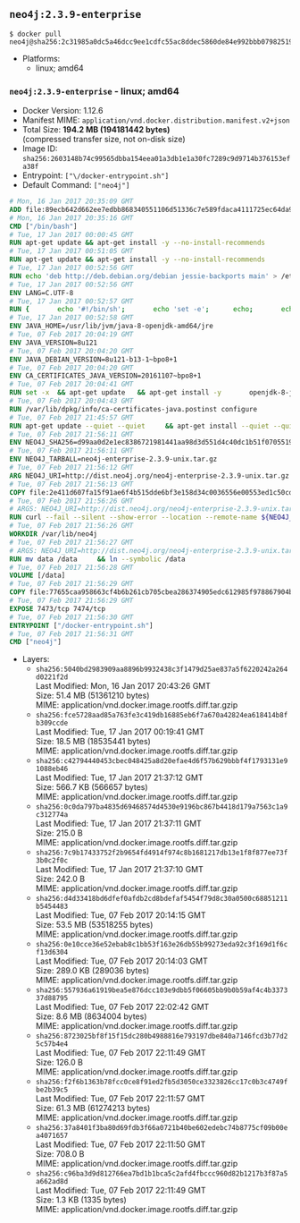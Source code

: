 ## `neo4j:2.3.9-enterprise`

```console
$ docker pull neo4j@sha256:2c31985a0dc5a46dcc9ee1cdfc55ac8ddec5860de84e992bbb0798251908c350
```

-	Platforms:
	-	linux; amd64

### `neo4j:2.3.9-enterprise` - linux; amd64

-	Docker Version: 1.12.6
-	Manifest MIME: `application/vnd.docker.distribution.manifest.v2+json`
-	Total Size: **194.2 MB (194181442 bytes)**  
	(compressed transfer size, not on-disk size)
-	Image ID: `sha256:2603148b74c99565dbba154eea01a3db1e1a30fc7289c9d9714b376153efa38f`
-	Entrypoint: `["\/docker-entrypoint.sh"]`
-	Default Command: `["neo4j"]`

```dockerfile
# Mon, 16 Jan 2017 20:35:09 GMT
ADD file:89ecb642d662ee7edbb868340551106d51336c7e589fdaca4111725ec64da957 in / 
# Mon, 16 Jan 2017 20:35:16 GMT
CMD ["/bin/bash"]
# Tue, 17 Jan 2017 00:00:45 GMT
RUN apt-get update && apt-get install -y --no-install-recommends 		ca-certificates 		curl 		wget 	&& rm -rf /var/lib/apt/lists/*
# Tue, 17 Jan 2017 00:51:05 GMT
RUN apt-get update && apt-get install -y --no-install-recommends 		bzip2 		unzip 		xz-utils 	&& rm -rf /var/lib/apt/lists/*
# Tue, 17 Jan 2017 00:52:56 GMT
RUN echo 'deb http://deb.debian.org/debian jessie-backports main' > /etc/apt/sources.list.d/jessie-backports.list
# Tue, 17 Jan 2017 00:52:56 GMT
ENV LANG=C.UTF-8
# Tue, 17 Jan 2017 00:52:57 GMT
RUN { 		echo '#!/bin/sh'; 		echo 'set -e'; 		echo; 		echo 'dirname "$(dirname "$(readlink -f "$(which javac || which java)")")"'; 	} > /usr/local/bin/docker-java-home 	&& chmod +x /usr/local/bin/docker-java-home
# Tue, 17 Jan 2017 00:52:58 GMT
ENV JAVA_HOME=/usr/lib/jvm/java-8-openjdk-amd64/jre
# Tue, 07 Feb 2017 20:04:19 GMT
ENV JAVA_VERSION=8u121
# Tue, 07 Feb 2017 20:04:20 GMT
ENV JAVA_DEBIAN_VERSION=8u121-b13-1~bpo8+1
# Tue, 07 Feb 2017 20:04:20 GMT
ENV CA_CERTIFICATES_JAVA_VERSION=20161107~bpo8+1
# Tue, 07 Feb 2017 20:04:41 GMT
RUN set -x 	&& apt-get update 	&& apt-get install -y 		openjdk-8-jre-headless="$JAVA_DEBIAN_VERSION" 		ca-certificates-java="$CA_CERTIFICATES_JAVA_VERSION" 	&& rm -rf /var/lib/apt/lists/* 	&& [ "$JAVA_HOME" = "$(docker-java-home)" ]
# Tue, 07 Feb 2017 20:04:43 GMT
RUN /var/lib/dpkg/info/ca-certificates-java.postinst configure
# Tue, 07 Feb 2017 21:45:57 GMT
RUN apt-get update --quiet --quiet     && apt-get install --quiet --quiet --no-install-recommends lsof     && rm -rf /var/lib/apt/lists/*
# Tue, 07 Feb 2017 21:56:11 GMT
ENV NEO4J_SHA256=d99aa0d2e1ec8386721981441aa98d3d551d4c40dc1b51f0705519e5cd9ab14b
# Tue, 07 Feb 2017 21:56:11 GMT
ENV NEO4J_TARBALL=neo4j-enterprise-2.3.9-unix.tar.gz
# Tue, 07 Feb 2017 21:56:12 GMT
ARG NEO4J_URI=http://dist.neo4j.org/neo4j-enterprise-2.3.9-unix.tar.gz
# Tue, 07 Feb 2017 21:56:13 GMT
COPY file:2e411d607fa15f91ae6f4b515dde6bf3e158d34c0036556e00553ed1c50cd63d in /tmp/ 
# Tue, 07 Feb 2017 21:56:26 GMT
# ARGS: NEO4J_URI=http://dist.neo4j.org/neo4j-enterprise-2.3.9-unix.tar.gz
RUN curl --fail --silent --show-error --location --remote-name ${NEO4J_URI}     && echo "${NEO4J_SHA256} ${NEO4J_TARBALL}" | sha256sum --check --quiet -     && tar --extract --file ${NEO4J_TARBALL} --directory /var/lib     && mv /var/lib/neo4j-* /var/lib/neo4j     && rm ${NEO4J_TARBALL}
# Tue, 07 Feb 2017 21:56:26 GMT
WORKDIR /var/lib/neo4j
# Tue, 07 Feb 2017 21:56:27 GMT
# ARGS: NEO4J_URI=http://dist.neo4j.org/neo4j-enterprise-2.3.9-unix.tar.gz
RUN mv data /data     && ln --symbolic /data
# Tue, 07 Feb 2017 21:56:28 GMT
VOLUME [/data]
# Tue, 07 Feb 2017 21:56:29 GMT
COPY file:77655caa958663cf4b6b261cb705cbea286374905edc612985f978867904bd01 in /docker-entrypoint.sh 
# Tue, 07 Feb 2017 21:56:29 GMT
EXPOSE 7473/tcp 7474/tcp
# Tue, 07 Feb 2017 21:56:30 GMT
ENTRYPOINT ["/docker-entrypoint.sh"]
# Tue, 07 Feb 2017 21:56:31 GMT
CMD ["neo4j"]
```

-	Layers:
	-	`sha256:5040bd2983909aa8896b9932438c3f1479d25ae837a5f6220242a264d0221f2d`  
		Last Modified: Mon, 16 Jan 2017 20:43:26 GMT  
		Size: 51.4 MB (51361210 bytes)  
		MIME: application/vnd.docker.image.rootfs.diff.tar.gzip
	-	`sha256:fce5728aad85a763fe3c419db16885eb6f7a670a42824ea618414b8fb309ccde`  
		Last Modified: Tue, 17 Jan 2017 00:19:41 GMT  
		Size: 18.5 MB (18535441 bytes)  
		MIME: application/vnd.docker.image.rootfs.diff.tar.gzip
	-	`sha256:c42794440453cbec048425a8d20efae4d6f57b629bbbf4f1793131e91088eb46`  
		Last Modified: Tue, 17 Jan 2017 21:37:12 GMT  
		Size: 566.7 KB (566657 bytes)  
		MIME: application/vnd.docker.image.rootfs.diff.tar.gzip
	-	`sha256:0c0da797ba4835d69468574d4530e9196bc867b4418d179a7563c1a9c312774a`  
		Last Modified: Tue, 17 Jan 2017 21:37:11 GMT  
		Size: 215.0 B  
		MIME: application/vnd.docker.image.rootfs.diff.tar.gzip
	-	`sha256:7c9b17433752f2b9654fd4914f974c8b1681217db13e1f8f877ee73f3b0c2f0c`  
		Last Modified: Tue, 17 Jan 2017 21:37:10 GMT  
		Size: 242.0 B  
		MIME: application/vnd.docker.image.rootfs.diff.tar.gzip
	-	`sha256:d4d33418bd6dfef0afdb2cd8bdefaf5454f79d8c30a0500c68851211b5454483`  
		Last Modified: Tue, 07 Feb 2017 20:14:15 GMT  
		Size: 53.5 MB (53518255 bytes)  
		MIME: application/vnd.docker.image.rootfs.diff.tar.gzip
	-	`sha256:0e10cce36e52ebab8c1bb53f163e26db55b99273eda92c3f169d1f6cf13d6304`  
		Last Modified: Tue, 07 Feb 2017 20:14:03 GMT  
		Size: 289.0 KB (289036 bytes)  
		MIME: application/vnd.docker.image.rootfs.diff.tar.gzip
	-	`sha256:557936a61919bea5e876dcc103e9dbb5f06605bb9b0b59af4c4b337337d88795`  
		Last Modified: Tue, 07 Feb 2017 22:02:42 GMT  
		Size: 8.6 MB (8634004 bytes)  
		MIME: application/vnd.docker.image.rootfs.diff.tar.gzip
	-	`sha256:8723025bf8f15f15dc280b4988816e793197dbe840a7146fcd3b77d25c57b4e4`  
		Last Modified: Tue, 07 Feb 2017 22:11:49 GMT  
		Size: 126.0 B  
		MIME: application/vnd.docker.image.rootfs.diff.tar.gzip
	-	`sha256:f2f6b1363b78fcc0ce8f91ed2fb5d3050ce3323826cc17c0b3c4749fbe2b39c5`  
		Last Modified: Tue, 07 Feb 2017 22:11:57 GMT  
		Size: 61.3 MB (61274213 bytes)  
		MIME: application/vnd.docker.image.rootfs.diff.tar.gzip
	-	`sha256:37a8401f3ba80d69fdb3f66a0721b40be602edebc74b8775cf09b00ea4071657`  
		Last Modified: Tue, 07 Feb 2017 22:11:50 GMT  
		Size: 708.0 B  
		MIME: application/vnd.docker.image.rootfs.diff.tar.gzip
	-	`sha256:c96ba3d9d812766ea7bd1b1bca5c2afd4fbccc960d82b1217b3f87a5a662ad8d`  
		Last Modified: Tue, 07 Feb 2017 22:11:49 GMT  
		Size: 1.3 KB (1335 bytes)  
		MIME: application/vnd.docker.image.rootfs.diff.tar.gzip
